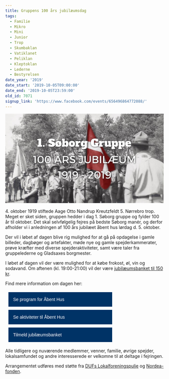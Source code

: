 ```yaml
---
title: Gruppens 100 års jubilæumsdag
tags:
  - Familie
  - Mikro
  - Mini
  - Junior
  - Trop
  - Skumbaklan
  - Vatiklanet
  - Peliklan
  - Kleptoklan
  - Lederne
  - Bestyrelsen
date_year: '2019'
date_start: '2019-10-05T09:00:00'
date_end: '2019-10-05T23:59:00'
old_id: 7071
signup_link: 'https://www.facebook.com/events/656496864772088/'
---
```

![1. Søborgs 100 års Jubilæum. 1919 til 2019.](/img/100-fb-header.jpg)

4\. oktober 1919 stiftede Aage Otto Nandrup Kreutzfeldt 5. Nørrebro trop.
Meget er sket siden, gruppen hedder i dag 1. Søborg gruppe og fylder 100 år til oktober.
Det skal selvfølgelig fejres på bedste Søborg manér, og derfor afholder vi i anledningen af 100 års jubilæet åbent hus lørdag d. 5. oktober.

Der vil i løbet af dagen blive rig mulighed for at gå på opdagelse i gamle billeder, dagbøger og artefakter, møde nye og gamle spejderkammerater, prøve kræfter med diverse spejderaktiviteter, samt være taler fra gruppelederne og Gladsaxes borgmester.

I løbet af dagen vil der være mulighed for at købe frokost, øl, vin og sodavand. Om aftenen (kl. 19:00-21:00) vil der være [jubilæumsbanket til 150 kr](https://medlem.dds.dk/event/id/21701/register).

Find mere information om dagen her:

<style type="text/css">
.jub-intro-links {
    display: flex;
    flex-direction: column;
    max-width: 350px;
    width: 100%;
}
.jub-intro-links a {
    background: #003366;
    padding: 15px;
    color: white;
    font-family: 'Krub', sans-serif;
    font-weight: 200;
    margin: 5px 10px;
    text-decoration: none;
    transition: background-color 0.2s;
}
.jub-intro-links a:hover {
    background: #0a4a8a;
}
</style>
<div class="jub-intro-links">
    <a href="/100/program">Se program for Åbent Hus</a>
    <a href="/100/aktiviteter">Se aktiviteter til Åbent Hus</a>
    <a href="https://medlem.dds.dk/event/id/21701/register" target="_blank" rel="noopener">Tilmeld jubilæumsbanket</a>
</div>

Alle tidligere og nuværende medlemmer, venner, familie, øvrige spejder, lokalsamfundet og andre interesserede er velkomne til at deltage i fejringen.

Arrangementet udføres med støtte fra [DUFs Lokalforeningspulje](https://duf.dk/tilskud-og-puljer/dufs-lokalforeningspulje/) og [Nordea-fonden](https://nordeafonden.dk/).
